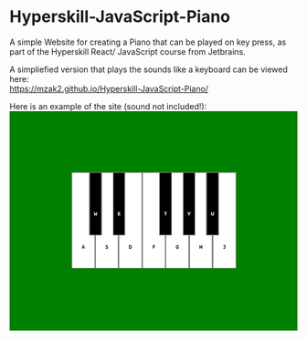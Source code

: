 # Hyperskill-JavaScript-Piano
A simple Website for creating a Piano that can be played on key press, as part of the Hyperskill React/ JavaScript course from Jetbrains.

A simpliefied version that plays the sounds like a keyboard can be viewed here:<br>
https://mzak2.github.io/Hyperskill-JavaScript-Piano/ 
<br>

Here is an example of the site (sound not included!):<br>
![](piano_image.PNG)
<br>
